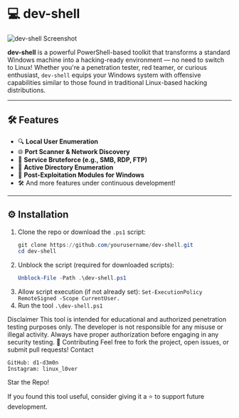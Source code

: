 # 💻 dev-shell
![dev-shell Screenshot](screenshot.png)

**dev-shell** is a powerful PowerShell-based toolkit that transforms a standard Windows machine into a hacking-ready environment — no need to switch to Linux! Whether you're a penetration tester, red teamer, or curious enthusiast, `dev-shell` equips your Windows system with offensive capabilities similar to those found in traditional Linux-based hacking distributions.

---

## 🛠️ Features

- 🔍 **Local User Enumeration**
- 🌐 **Port Scanner & Network Discovery**
- 🔐 **Service Bruteforce (e.g., SMB, RDP, FTP)**
- 🏢 **Active Directory Enumeration**
- 🧠 **Post-Exploitation Modules for Windows**
- 🛠️ And more features under continuous development!

---

## ⚙️ Installation

1. Clone the repo or download the `.ps1` script:
   ```powershell
   git clone https://github.com/yourusername/dev-shell.git
   cd dev-shell
2. Unblock the script (required for downloaded scripts):
   ```powershell
   Unblock-File -Path .\dev-shell.ps1
3. Allow script execution (if not already set):
  ```Set-ExecutionPolicy RemoteSigned -Scope CurrentUser.```
4. Run the tool
  ```.\dev-shell.ps1```

Disclaimer
This tool is intended for educational and authorized penetration testing purposes only. The developer is not responsible for any misuse or illegal activity. Always have proper authorization before engaging in any security testing.
🤝 Contributing
Feel free to fork the project, open issues, or submit pull requests!
Contact

    GitHub: d1-d3m0n
    Instagram: linux_l0ver
Star the Repo!

If you found this tool useful, consider giving it a ⭐ to support future development.
